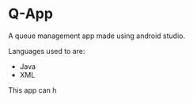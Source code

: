 # Q-App
A queue management app made using android studio.

Languages used to are:
- Java
- XML

This app can h

